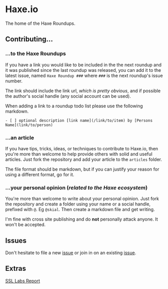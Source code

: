 # Haxe.io

The home of the Haxe Roundups.

## Contributing...

### ...to the Haxe Roundups

If you have a link you would like to be included in the the next
roundup and it was published since the last roundup was released, you
can add it to the latest issue, named `Haxe Roundup ###` where `###` is
the next roundup's issue number.

The link should include the link url, _which is pretty obvious_, and if possible
the author's social handle (any social account can be used).

When adding a link to a roundup todo list please use the following markdown.

```
- [ ] optional description [link name](/link/to/item) by [Persons Name](link/to/person)
```

### ...an article

If you have tips, tricks, ideas, or techniques to contribute to Haxe.io,
then you're more than welcome to help provide others with solid and useful
articles. Just fork the repository and add your article to the `articles`
folder.

The file format should be markdown, but if you can justify your reason
for using a different format, go for it.

### ...your personal opinion (_related to the Haxe ecosystem_)

You're more than welcome to write about your personal opinion. Just fork the
repository and create a folder using your name or a social handle, prefixed
with `@`. Eg `@skial`. Then create a markdown file and get writing.

I'm fine with cross site publishing and do **not** personally attack anyone. It
won't be accepted.

## Issues

Don't hesitate to file a new [issue] or join in on an existing [issue].

## Extras

[SSL Labs Report](https://www.ssllabs.com/ssltest/analyze.html?d=haxe.io)

[wiki 1]: https://github.com/skial/haxe.io/wiki/Installation-and-Setup "Installation and Setup"
[issue]: http://github.com/skial/haxe.io/issues
